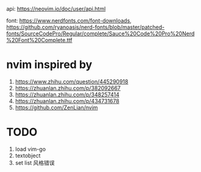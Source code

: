 api: https://neovim.io/doc/user/api.html

font: https://www.nerdfonts.com/font-downloads, https://github.com/ryanoasis/nerd-fonts/blob/master/patched-fonts/SourceCodePro/Regular/complete/Sauce%20Code%20Pro%20Nerd%20Font%20Complete.ttf

# nvim inspired by
1. https://www.zhihu.com/question/445290918
2. https://zhuanlan.zhihu.com/p/382092667 
3. https://zhuanlan.zhihu.com/p/348257414
4. https://zhuanlan.zhihu.com/p/434731678
5. https://github.com/ZenLian/nvim

# TODO
1. load vim-go
2. textobject
3. set list 风格错误
